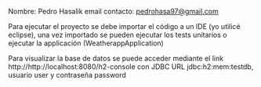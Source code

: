 Nombre: Pedro Hasalik
email contacto: pedrohasa97@gmail.com

Para ejecutar el proyecto se debe importar el código a un IDE (yo utilicé eclipse), una vez importado se pueden ejecutar los tests unitarios o ejecutar la applicación (WeatherappApplication)

Para visualizar la base de datos se puede acceder mediante el link http://http://localhost:8080/h2-console con JDBC URL jdbc:h2:mem:testdb, usuario user y contraseña password
